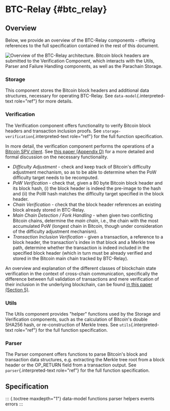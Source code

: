BTC-Relay {#btc_relay}
=========

Overview
--------

Below, we provide an overview of the BTC-Relay components - offering
references to the full specification contained in the rest of this
document.

![Overview of the BTC-Relay architecture. Bitcoin block headers are
submitted to the Verification Component, which interacts with the Utils,
Parser and Failure Handling components, as well as the Parachain
Storage.](../../figures/intro/btcrelay-architecture.png)

### Storage

This component stores the Bitcoin block headers and additional data
structures, necessary for operating BTC-Relay. See
`data-model`{.interpreted-text role="ref"} for more details.

### Verification

The Verification component offers functionality to verify Bitcoin block
headers and transaction inclusion proofs. See
`storage-verification`{.interpreted-text role="ref"} for the full
function specification.

In more detail, the verification component performs the operations of a
[Bitcoin SPV
client](https://bitcoin.org/en/operating-modes-guide#simplified-payment-verification-spv).
See [this paper (Appendix D)](https://eprint.iacr.org/2018/643.pdf) for
a more detailed and formal discussion on the necessary functionality.

-   *Difficulty Adjustment* - check and keep track of Bitcoin\'s
    difficulty adjustment mechanism, so as to be able to determine when
    the PoW difficulty target needs to be recomputed.
-   *PoW Verification* - check that, given a 80 byte Bitcoin block
    header and its block hash, (i) the block header is indeed the
    pre-image to the hash and (ii) the PoW hash matches the difficulty
    target specified in the block header.
-   *Chain Verification* - check that the block header references an
    existing block already stored in BTC-Relay.
-   *Main Chain Detection / Fork Handling* - when given two conflicting
    Bitcoin chains, determine the *main chain*, i.e., the chain with the
    most accumulated PoW (longest chain in Bitcoin, though under
    consideration of the difficulty adjustment mechanism).
-   *Transaction Inclusion Verification* - given a transaction, a
    reference to a block header, the transaction\'s index in that block
    and a Merkle tree path, determine whether the transaction is indeed
    included in the specified block header (which in turn must be
    already verified and stored in the Bitcoin main chain tracked by
    BTC-Relay).

An overview and explanation of the different classes of blockchain state
verification in the context of cross-chain communication, specifically
the difference between full validation of transactions and mere
verification of their inclusion in the underlying blockchain, can be
found [in this paper (Section
5)](https://eprint.iacr.org/2019/1128.pdf).

### Utils

The Utils component provides \"helper\" functions used by the Storage
and Verification components, such as the calculation of Bitcoin\'s
double SHA256 hash, or re-construction of Merkle trees. See
`utils`{.interpreted-text role="ref"} for the full function
specification.

### Parser

The Parser component offers functions to parse Bitcoin\'s block and
transaction data structures, e.g. extracting the Merkle tree root from a
block header or the OP\_RETURN field from a transaction output. See
`parser`{.interpreted-text role="ref"} for the full function
specification.

Specification
-------------

::: {.toctree maxdepth="1"}
data-model functions parser helpers events errors
:::
